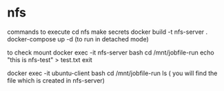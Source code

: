 # nfs


commands to execute
cd nfs
make secrets
docker build -t nfs-server .
docker-compose up -d (to run in detached mode)

to check mount 
docker exec -it nfs-server bash
cd /mnt/jobfile-run
echo "this is nfs-test" > test.txt
exit

docker exec -it ubuntu-client bash
cd /mnt/jobfile-run
ls ( you will find the file which is created in nfs-server)
